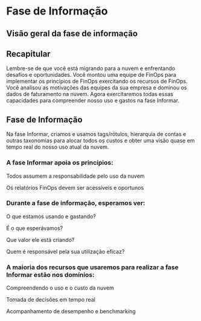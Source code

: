 # Fase de Informação

## Visão geral da fase de informação

## Recapitular

Lembre-se de que você está migrando para a nuvem e enfrentando desafios e oportunidades. Você montou uma equipe de FinOps para implementar os princípios de FinOps exercitando os recursos de FinOps. Você analisou as motivações das equipes da sua empresa e dominou os dados de faturamento na nuvem. Agora exercitaremos todas essas capacidades para compreender nosso uso e gastos na fase Informar.

## Fase de Informação

Na fase Informar, criamos e usamos tags/rótulos, hierarquia de contas e outras taxonomias para alocar todos os custos e obter uma visão quase em tempo real do nosso uso atual da nuvem.

### A fase Informar apoia os princípios:

Todos assumem a responsabilidade pelo uso da nuvem

Os relatórios FinOps devem ser acessíveis e oportunos

### Durante a fase de informação, esperamos ver:

O que estamos usando e gastando?

É o que esperávamos?

Que valor ele está criando?

Quem é responsável pela sua utilização eficaz?

### A maioria dos recursos que usaremos para realizar a fase Informar estão nos domínios:

Compreendendo o uso e o custo da nuvem

Tomada de decisões em tempo real

Acompanhamento de desempenho e benchmarking 

